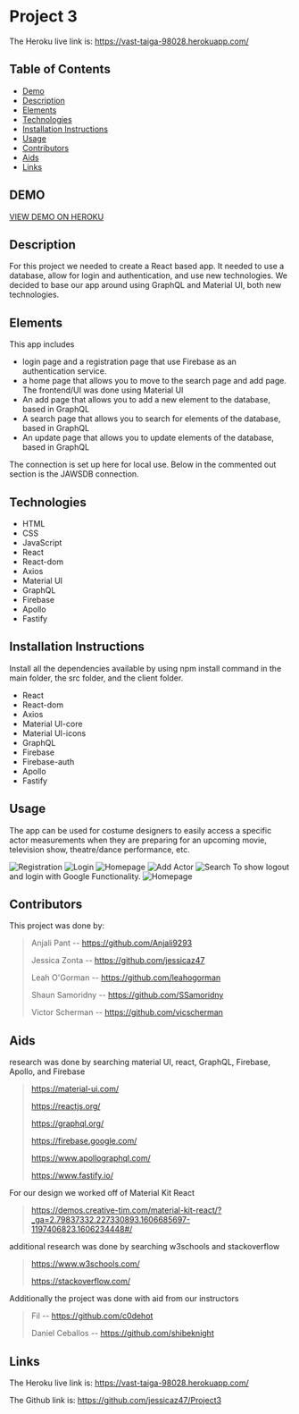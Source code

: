 # Project 3


The Heroku live link is: https://vast-taiga-98028.herokuapp.com/




## **Table of Contents** 

  - [Demo](#demo)
  - [Description](#description)
  - [Elements](#elements)
  - [Technologies](#technologies)
  - [Installation Instructions](#installation)
  - [Usage](#usage)
  - [Contributors](#contributors)
  - [Aids](#aids)
  - [Links](#links)

## **DEMO** 

[VIEW DEMO ON HEROKU](https://vast-taiga-98028.herokuapp.com/)

## **Description**
For this project we needed to create a React based app. It needed to use a database, allow for login and authentication, and use new technologies.
We decided to base our app around using GraphQL and Material UI, both new technologies. 

## **Elements**

This app includes 
* login page and a registration page that use Firebase as an authentication service.
* a home page that allows you to move to the search page and add page. The frontend/UI was done using Material UI
* An add page that allows you to add a new element to the database, based in GraphQL
* A search page that allows you to search for elements of the database, based in GraphQL
* An update page that allows you to update elements of the database, based in GraphQL

The connection is set up here for local use. Below in the commented out section is the JAWSDB connection.

## **Technologies**
* HTML
* CSS
* JavaScript
* React
* React-dom
* Axios
* Material UI
* GraphQL
* Firebase
* Apollo
* Fastify

## **Installation Instructions**
Install all the dependencies available by using npm install command in the main folder, the src folder, and the client folder.
* React
* React-dom
* Axios
* Material UI-core
* Material UI-icons
* GraphQL
* Firebase
* Firebase-auth
* Apollo
* Fastify


## **Usage**
The app can be used for costume designers to easily access a specific actor measurements when they are preparing for an upcoming movie, television show, theatre/dance performance, etc.

![Registration](img/registration.jpg)
![Login](img/Login.jpg)
![Homepage](img/Jsmith.jpg)
![Add Actor](img/add.jpg)
![Search](img/search.jpg)
To show logout and login with Google Functionality.
![Homepage](img/Home%20Page.jpg)

## **Contributors**
This project was done by:

> Anjali Pant -- https://github.com/Anjali9293
> 
> Jessica Zonta -- https://github.com/jessicaz47
> 
> Leah O'Gorman -- https://github.com/leahogorman
> 
> Shaun Samoridny -- https://github.com/SSamoridny
> 
> Victor Scherman -- https://github.com/vicscherman


## **Aids**
research was done by searching material UI, react, GraphQL, Firebase, Apollo, and Firebase

> https://material-ui.com/
> 
> https://reactjs.org/
> 
> https://graphql.org/
> 
> https://firebase.google.com/
> 
> https://www.apollographql.com/
> 
> https://www.fastify.io/


For our design we worked off of Material Kit React

> https://demos.creative-tim.com/material-kit-react/?_ga=2.79837332.227330893.1606685697-1197406823.1606234448#/


additional research was done by searching w3schools and stackoverflow

> https://www.w3schools.com/
> 
> https://stackoverflow.com/


Additionally the project was done with aid from our instructors

> Fil -- https://github.com/c0dehot
> 
> Daniel Ceballos -- https://github.com/shibeknight


## **Links**

The Heroku live link is: https://vast-taiga-98028.herokuapp.com/

The Github link is: https://github.com/jessicaz47/Project3
                

